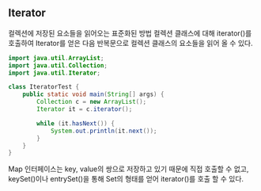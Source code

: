 ## Iterator

컬렉션에 저장된 요소들을 읽어오는 표준화된 방법
컬렉션 클래스에 대해 iterator()를 호출하여 Iterator를 얻은 다음 반복문으로 컬렉션 클래스의 요소들을 읽어 올 수 있다.

````java
import java.util.ArrayList;
import java.util.Collection;
import java.util.Iterator;

class IteratorTest {
	public static void main(String[] args) {
		Collection c = new ArrayList();
		Iterator it = c.iterator();

		while (it.hasNext()) {
			System.out.println(it.next());
		}
	}
} 
````

Map 인터페이스는 key, value의 쌍으로 저장하고 있기 때문에 직접 호출할 수 없고, keySet()이나 entrySet()을 통해 Set의 형태를 얻어
iterator()를 호출 할 수 있다.

